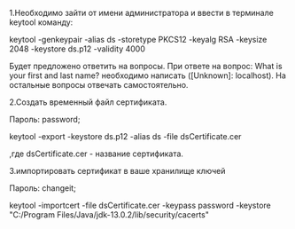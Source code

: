 1.Необходимо зайти от имени администратора и ввести в терминале keytool команду:

keytool -genkeypair -alias ds -storetype PKCS12 -keyalg RSA -keysize 2048 -keystore ds.p12 -validity 4000

Будет предложено ответить на вопросы.
При ответе на вопрос: What is your first and last name?
необходимо написать ([Unknown]:  localhost). На остальные вопросы отвечать самостоятельно.                 

2.Создать временный файл сертификата.

Пароль: password;

keytool -export -keystore ds.p12 -alias ds -file dsCertificate.cer

,где dsCertificate.cer - название сертификата.

3.импортировать сертификат в ваше хранилище ключей

Пароль: changeit;

keytool -importcert -file dsCertificate.cer -keypass password -keystore "C:/Program Files/Java/jdk-13.0.2/lib/security/cacerts"
